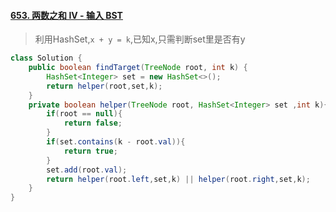 #### [653. 两数之和 IV - 输入 BST](https://leetcode-cn.com/problems/two-sum-iv-input-is-a-bst/)

> 利用HashSet,`x + y = k`,已知x,只需判断set里是否有y

```java
class Solution {
    public boolean findTarget(TreeNode root, int k) {
        HashSet<Integer> set = new HashSet<>();
        return helper(root,set,k);
    }
    private boolean helper(TreeNode root, HashSet<Integer> set ,int k){
        if(root == null){
            return false;
        }
        if(set.contains(k - root.val)){
            return true;
        }
        set.add(root.val);
        return helper(root.left,set,k) || helper(root.right,set,k);
    }
}
```

